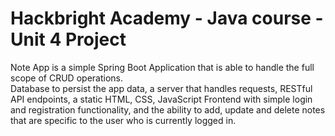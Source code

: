 # Hackbright Academy - Java course - Unit 4 Project

Note App is a simple Spring Boot Application that is able to handle the full scope of CRUD operations.  
Database to persist the app data, a server that handles requests, RESTful API endpoints, a static HTML, CSS, JavaScript Frontend with simple login and registration functionality, and the ability to add, update and delete notes that are specific to the user who is currently logged in.
